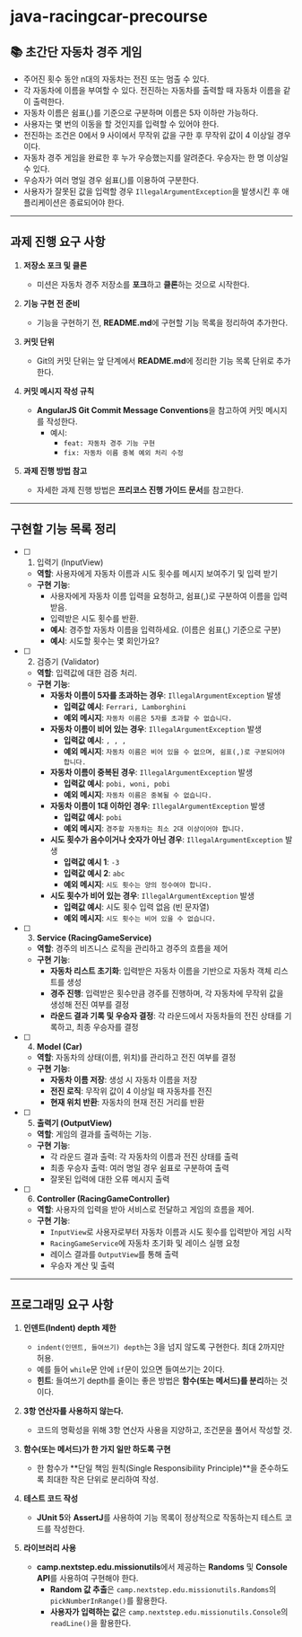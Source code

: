 # java-racingcar-precourse

## **📚 초간단 자동차 경주 게임**

- 주어진 횟수 동안 n대의 자동차는 전진 또는 멈출 수 있다.
- 각 자동차에 이름을 부여할 수 있다. 전진하는 자동차를 출력할 때 자동차 이름을 같이 출력한다.
- 자동차 이름은 쉼표(,)를 기준으로 구분하며 이름은 5자 이하만 가능하다.
- 사용자는 몇 번의 이동을 할 것인지를 입력할 수 있어야 한다.
- 전진하는 조건은 0에서 9 사이에서 무작위 값을 구한 후 무작위 값이 4 이상일 경우이다.
- 자동차 경주 게임을 완료한 후 누가 우승했는지를 알려준다. 우승자는 한 명 이상일 수 있다.
- 우승자가 여러 명일 경우 쉼표(,)를 이용하여 구분한다.
- 사용자가 잘못된 값을 입력할 경우 `IllegalArgumentException`을 발생시킨 후 애플리케이션은 종료되어야 한다.

---
## **과제 진행 요구 사항**

1. **저장소 포크 및 클론**
   - 미션은 자동차 경주 저장소를 **포크**하고 **클론**하는 것으로 시작한다.

2. **기능 구현 전 준비**
   - 기능을 구현하기 전, **README.md**에 구현할 기능 목록을 정리하여 추가한다.
   
3. **커밋 단위**
   - Git의 커밋 단위는 앞 단계에서 **README.md**에 정리한 기능 목록 단위로 추가한다.
   
4. **커밋 메시지 작성 규칙**
   - **AngularJS Git Commit Message Conventions**을 참고하여 커밋 메시지를 작성한다.
     - 예시:
       - `feat: 자동차 경주 기능 구현`
       - `fix: 자동차 이름 중복 예외 처리 수정`

5. **과제 진행 방법 참고**
   - 자세한 과제 진행 방법은 **프리코스 진행 가이드 문서**를 참고한다.
  
-----
## **구현할 기능 목록 정리**

- [ ] 1. 입력기 (InputView)
   - **역할**: 사용자에게 자동차 이름과 시도 횟수를 메시지 보여주기 및 입력 받기
   - **구현 기능**:
     - 사용자에게 자동차 이름 입력을 요청하고, 쉼표(,)로 구분하여 이름을 입력받음.
     - 입력받은 시도 횟수를 반환.
     - **예시**: 경주할 자동차 이름을 입력하세요. (이름은 쉼표(,) 기준으로 구분)
     - **예시**: 시도할 횟수는 몇 회인가요?

- [ ] 2. 검증기 (Validator)
   - **역할**: 입력값에 대한 검증 처리.
   - **구현 기능**:
     - **자동차 이름이 5자를 초과하는 경우**: `IllegalArgumentException` 발생
       - **입력값 예시**: `Ferrari, Lamborghini`
       - **예외 메시지**: `자동차 이름은 5자를 초과할 수 없습니다.`
     - **자동차 이름이 비어 있는 경우**: `IllegalArgumentException` 발생
       - **입력값 예시**: `, , ,`
       - **예외 메시지**: `자동차 이름은 비어 있을 수 없으며, 쉼표(,)로 구분되어야 합니다.`
     - **자동차 이름이 중복된 경우**: `IllegalArgumentException` 발생
       - **입력값 예시**: `pobi, woni, pobi`
       - **예외 메시지**: `자동차 이름은 중복될 수 없습니다.`
     - **자동차 이름이 1대 이하인 경우**: `IllegalArgumentException` 발생
       - **입력값 예시**: `pobi`
       - **예외 메시지**: `경주할 자동차는 최소 2대 이상이어야 합니다.`
     - **시도 횟수가 음수이거나 숫자가 아닌 경우**: `IllegalArgumentException` 발생
       - **입력값 예시 1**: `-3`
       - **입력값 예시 2**: `abc`
       - **예외 메시지**: `시도 횟수는 양의 정수여야 합니다.`
     - **시도 횟수가 비어 있는 경우**: `IllegalArgumentException` 발생
       - **입력값 예시**: 시도 횟수 입력 없음 (빈 문자열)
       - **예외 메시지**: `시도 횟수는 비어 있을 수 없습니다.`
- [ ] 3. **Service (RacingGameService)**
   - **역할**: 경주의 비즈니스 로직을 관리하고 경주의 흐름을 제어
   - **구현 기능**:
     - **자동차 리스트 초기화**: 입력받은 자동차 이름을 기반으로 자동차 객체 리스트를 생성
     - **경주 진행**: 입력받은 횟수만큼 경주를 진행하며, 각 자동차에 무작위 값을 생성해 전진 여부를 결정
     - **라운드 결과 기록 및 우승자 결정**: 각 라운드에서 자동차들의 전진 상태를 기록하고, 최종 우승자를 결정

- [ ] 4. **Model (Car)**
   - **역할**: 자동차의 상태(이름, 위치)를 관리하고 전진 여부를 결정
   - **구현 기능**:
     - **자동차 이름 저장**: 생성 시 자동차 이름을 저장
     - **전진 로직**: 무작위 값이 4 이상일 때 자동차를 전진
     - **현재 위치 반환**: 자동차의 현재 전진 거리를 반환
     


        
- [ ] 5. **출력기 (OutputView)**
   - **역할**: 게임의 결과를 출력하는 기능.
   - **구현 기능**:
     - 각 라운드 결과 출력: 각 자동차의 이름과 전진 상태를 출력
     - 최종 우승자 출력: 여러 명일 경우 쉼표로 구분하여 출력
     - 잘못된 입력에 대한 오류 메시지 출력

- [ ] 6. **Controller (RacingGameController)**
   - **역할**: 사용자의 입력을 받아 서비스로 전달하고 게임의 흐름을 제어.
   - **구현 기능**:
     - `InputView`로 사용자로부터 자동차 이름과 시도 횟수를 입력받아 게임 시작
     - `RacingGameService`에 자동차 초기화 및 레이스 실행 요청
     - 레이스 결과를 `OutputView`를 통해 출력
     - 우승자 계산 및 출력

----


## **프로그래밍 요구 사항**

1. **인덴트(Indent) depth 제한**
   - `indent(인덴트, 들여쓰기) depth`는 3을 넘지 않도록 구현한다. 최대 2까지만 허용.
   - 예를 들어 `while`문 안에 `if`문이 있으면 들여쓰기는 2이다.
   - **힌트**: 들여쓰기 depth를 줄이는 좋은 방법은 **함수(또는 메서드)를 분리**하는 것이다.

2. **3항 연산자를 사용하지 않는다.**
   - 코드의 명확성을 위해 3항 연산자 사용을 지양하고, 조건문을 풀어서 작성할 것.

3. **함수(또는 메서드)가 한 가지 일만 하도록 구현**
   - 한 함수가 **단일 책임 원칙(Single Responsibility Principle)**을 준수하도록 최대한 작은 단위로 분리하여 작성.

4. **테스트 코드 작성**
   - **JUnit 5**와 **AssertJ**를 사용하여 기능 목록이 정상적으로 작동하는지 테스트 코드를 작성한다.

5. **라이브러리 사용**
   - **camp.nextstep.edu.missionutils**에서 제공하는 **Randoms** 및 **Console API**를 사용하여 구현해야 한다.
     - **Random 값 추출**은 `camp.nextstep.edu.missionutils.Randoms`의 `pickNumberInRange()`를 활용한다.
     - **사용자가 입력하는 값**은 `camp.nextstep.edu.missionutils.Console`의 `readLine()`을 활용한다.
